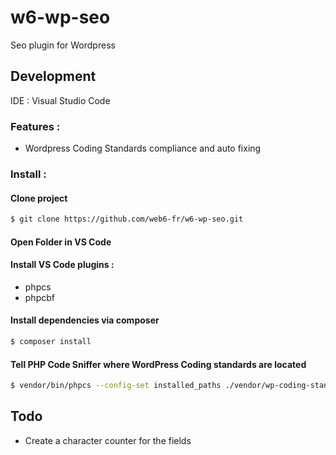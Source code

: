 # w6-wp-seo
Seo plugin for Wordpress


## Development

IDE : Visual Studio Code

### Features :

- Wordpress Coding Standards compliance and auto fixing

### Install :

#### Clone project

```bash
$ git clone https://github.com/web6-fr/w6-wp-seo.git
```

#### Open Folder in VS Code

#### Install VS Code plugins :

- phpcs
- phpcbf

#### Install dependencies via composer

```bash
$ composer install
```

#### Tell PHP Code Sniffer where WordPress Coding standards are located

```bash
$ vendor/bin/phpcs --config-set installed_paths ./vendor/wp-coding-standards/wpcs
```

## Todo

- Create a character counter for the fields
